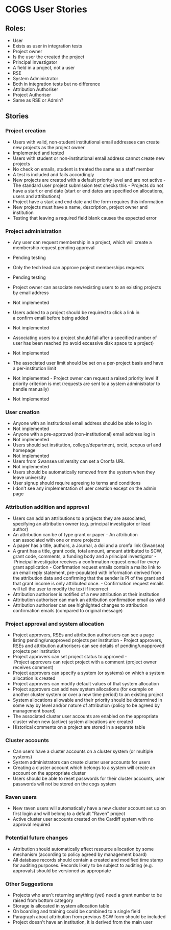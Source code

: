 # COGS User Stories

## Roles:
- User
 - Exists as user in integration tests
- Project owner
 - Is the user the created the project
- Principal Investigator
 - A field in a project, not a user
- RSE
- System Administrator
 - Both in integration tests but no difference
- Attribution Authoriser
- Project Authoriser
 - Same as RSE or Admin?

## Stories
### Project creation
- Users with valid, non-student institutional email addresses can create new projects as the project owner
 - Implemented and tested
- Users with student or non-institutional email address cannot create new projects
 - No check on emails, student is treated the same as a staff member
 - A test is included and fails accordingly
- New projects are created with a default priority level and are not active
 -The standard user project submission test checks this
- Projects do not have a start or end date (start or end dates are specified on allocations, users and attributions)
 - Project have a start and end date and the form requires this information
- New projects must have a name, description, project owner and institution
 - Testing that leaving a required field blank causes the expected error

### Project administration
- Any user can request membership in a project, which will create a membership request pending approval
 - Pending testing
- Only the tech lead can approve project memberships requests
 - Pending testing

- Project owner can associate new/existing users to an existing projects by email address
 - Not implemented
- Users added to a project should be required to click a link in a confirm email before being added
 - Not implemented

- Associating users to a project should fail after a specified number of user has been reached (to avoid excessive disk space to a project)
- Not implemented
- The associated user limit should be set on a per-project basis and have a per-institution limit
- Not implemented
- Project owner can request a raised priority level if priority criterion is met (requests are sent to a system administrator to handle manually)
- Not implemented


### User creation
- Anyone with an institutional email address should be able to log in
 - Not implemented
- Anyone with a pre-approved (non-institutional) email address log in
 - Not implemented
- Users should set institution, college/department, orcid, scopus url and homepage
 - Not implemented
- Users from Swansea university can set a Cronfa URL
 - Not implemented
- Users should be automatically removed from the system when they leave university
- User signup should require agreeing to terms and conditions
 - I don't see any implementation of user creation except on the admin page

### Attribution addition and approval
- Users can add an attributions to a projects they are associated, specifying an attribution owner (e.g. principal investigator or lead author)
- An attribution can be of type grant or paper
- An attribution can associated with one or more projects
- A paper has a title, authors, a Journal, a doi and a cronfa link (Swansea)
- A grant has a title, grant code, total amount, amount attributed to SCW, grant code, comments, a funding body and a principal investigator
- Principal investigator receives a confirmation request email for every grant application
- Confirmation request emails contain a mailto link to an email reply statement, pre-populated with information derived from the attribution data and confirming that the sender is PI of the grant and that grant income is only attributed once.
- Confirmation request emails will tell the user to modify the text if incorrect
- Attribution authoriser is notified of a new attribution at their institution
- Attribution authoriser can mark an attribution confirmation email as valid
- Attribution authoriser can see highlighted changes to attribution confirmation emails (compared to original message)

### Project approval and system allocation
- Project approvers, RSEs and attribution authorisers can see a page listing pending/unapproved projects per institution
- Project approvers, RSEs and attribution authorisers can see details of pending/unapproved projects per institution
- Project approvers can set project status to approved
- Project approvers can reject project with a comment (project owner receives comment)
- Project approvers can specify a system (or systems) on which a system allocation is created
- Project approvers can modify default values of that system allocation
- Project approvers can add new system allocations (for example on another cluster system or over a new time period) to an existing project
- System allocations allowable and their priority should be determined in some way by level and/or nature of attribution (policy to be agreed by management board)
- The associated cluster user accounts are enabled on the appropriate cluster when new (active) system allocations are created
- Historical comments on a project are stored in a separate table

### Cluster accounts
- Can users have a cluster accounts on a cluster system (or multiple systems)
- System administrators can create cluster user accounts for users
- Creating a cluster account which belongs to a system will create an account on the appropriate cluster
- Users should be able to reset passwords for their cluster accounts, user passwords will not be stored on the cogs system

### Raven users
- New raven users will automatically have a new cluster account set up on first login and will belong to a default "Raven" project
- Active cluster user accounts created on the Cardiff system with no approval required

### Potential future changes
- Attribution should automatically affect resource allocation by some mechanism (according to policy agreed by management board)
- All database records should contain a created and modified time stamp for auditing purposes. Records likely to be subject to auditing (e.g. approvals) should be versioned as appropriate

### Other Suggestions
- Projects who aren't returning anything (yet) need a grant number to be raised from bottom category
- Storage is allocated in system allocation table
- On boarding and training could be combined to a single field
- Paragraph about attribution from previous SCW form should be included
- Project doesn't have an institution, it is derived from the main user
